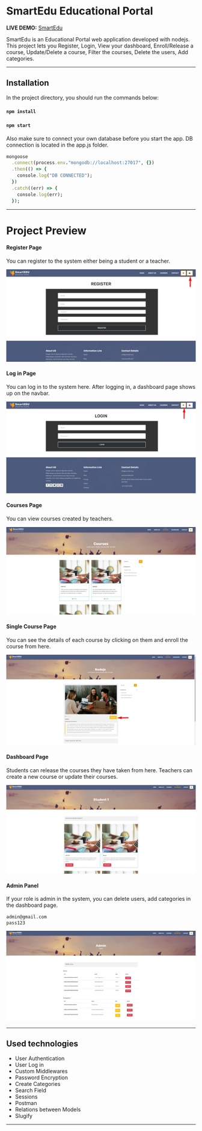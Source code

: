 # SmartEdu Educational Portal

**LIVE DEMO:** [SmartEdu](https://smartedu-mtt7.onrender.com/)

SmartEdu is an Educational Portal web application developed with nodejs. This project lets you Register, Login, View your dashboard, Enroll/Release a course, Update/Delete a course, Filter the courses, Delete the users, Add categories.

---

## Installation

In the project directory, you should run the commands below:

#### `npm install`

#### `npm start`

Also make sure to connect your own database before you start the app. DB connection is located in the app.js folder.

```ruby
mongoose
  .connect(process.env."mongodb://localhost:27017", {})
  .then(() => {
    console.log("DB CONNECTED");
  })
  .catch((err) => {
    console.log(err);
  });
```

---

# Project Preview

#### Register Page

You can register to the system either being a student or a teacher.

![Register Page](readmeimgs/registerpage.png)

#### Log in Page

You can log in to the system here. After logging in, a dashboard page shows up on the navbar.

![Login Page](readmeimgs/loginpage.png)

#### Courses Page

You can view courses created by teachers.

![Courses Page](readmeimgs/coursespage.png)

#### Single Course Page

You can see the details of each course by clicking on them and enroll the course from here.

![Single Course Page](readmeimgs/coursepage.png)

#### Dashboard Page

Students can release the courses they have taken from here. Teachers can create a new course or update their courses.

![Dashboard Page](readmeimgs/studentdashboard.png)

#### Admin Panel

If your role is admin in the system, you can delete users, add categories in the dashboard page.

```
admin@gmail.com
pass123
```

![Admin Dashboard Page](readmeimgs/admindashboard.png)

---

## Used technologies

- User Authentication
- User Log in
- Custom Middlewares
- Password Encryption
- Create Categories
- Search Field
- Sessions
- Postman
- Relations between Models
- Slugify

---
